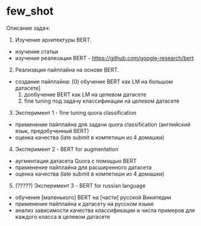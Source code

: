 # few_shot

Описание задач:

1. Изучение архитектуры BERT.
- изучение статьи
- изучение реализации BERT - https://github.com/google-research/bert
2. Реализация пайплайна на основе BERT.
- создание пайплайна: 
	[0) обучение BERT как LM на большом датасете]
	1) дообучение BERT как LM на целевом датасете 
	2) fine tuning под задачу классификации на целевом датасете 
3. Эксперимент 1 - fine tuning quora classification
- применение пайплайна для задачи quora classification (английский язык, предобученный BERT)
- оценка качества (late submit в компетишн из 4 домашки)
4. Эксперимент 2 - BERT for augmentation
- аугментация датасета Quora с помощью BERT
- применение пайплайна для расширенного датасета
- оценка качества (late submit в компетишн из 4 домашки)
5. (?????) Эксперимент 3 - BERT for russian language
- обучение [маленького] BERT на [части] русской Википедии
- применение пайплайна к датасету на русском языке
- анализ зависимости качества классификации и числа примеров для каждого класса в целевом датасете